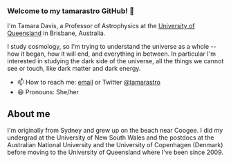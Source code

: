 ### Welcome to my tamarastro GitHub! 👋

I'm Tamara Davis, a Professor of Astrophysics at the [University of Queensland](https://www.uq.edu.au/) in Brisbane, Australia. 

I study cosmology, so I'm trying to understand the universe as a whole -- how it began, how it will end, and everything in between.  In particular I'm interested in studying the dark side of the universe, all the things we cannot see or touch, like dark matter and dark energy. 

- 📫 How to reach me: [email](tamarad@physics.uq.edu.au) or Twitter [@tamarastro](https://twitter.com/tamarastro)
- 😄 Pronouns: She/her

## About me

I'm originally from Sydney and grew up on the beach near Coogee.  I did my undergrad at the University of New South Wales and the postdocs at the Australian National University and the University of Copenhagen (Denmark) before moving to the University of Queensland where I've been since 2009.

<!--
**tamarastro/tamarastro** is a ✨ _special_ ✨ repository because its `README.md` (this file) appears on your GitHub profile.

Here are some ideas to get you started:

- 🔭 I’m currently working on ...
- 🌱 I’m currently learning ...
- 👯 I’m looking to collaborate on ...
- 🤔 I’m looking for help with ...
- 💬 Ask me about ...
- 📫 How to reach me: ...
- 😄 Pronouns: ...
- ⚡ Fun fact: ...
-->
